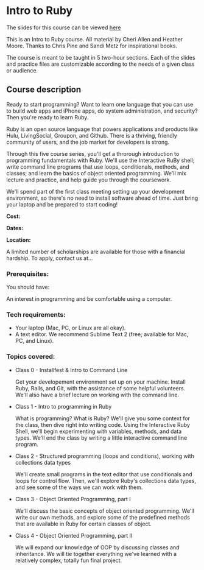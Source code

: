 # Intro to Ruby

The slides for this course can be viewed [here](http://cherimarie.github.io/gdi-ruby)

This is an Intro to Ruby course. All material by Cheri Allen and Heather Moore. Thanks to Chris Pine and Sandi Metz for inspirational books.

The course is meant to be taught in 5 two-hour sections. Each of the slides and practice files are customizable according to the needs of a given class or audience.

## Course description

Ready to start programming? Want to learn one language that you can use to build web apps and iPhone apps, do system administration, and security? Then you're ready to learn Ruby.

Ruby is an open source language that powers applications and products like Hulu, LivingSocial, Groupon, and Github. There is a thriving, friendly community of users, and the job market for developers is strong.

Through this five course series, you'll get a throrough introduction to programming fundamentals with Ruby. We'll use the Interactive RuBy shell; write command line programs that use loops, conditionals, methods, and classes; and learn the basics of object oriented programming. We'll mix lecture and practice, and help guide you through the coursework.

We'll spend part of the first class meeting setting up your development environment, so there's no need to install software ahead of time. Just bring your laptop and be prepared to start coding!

**Cost:**

**Dates:**

**Location:**

A limited number of scholarships are available for those with a financial hardship. To apply, contact us at...


### Prerequisites:

You should have:

An interest in programming and be comfortable using a computer.


### Tech requirements:

 - Your laptop (Mac, PC, or Linux are all okay).
 - A text editor. We recommend Sublime Text 2 (free; available for Mac, PC, and Linux).


### Topics covered:

 - Class 0 - Installfest & Intro to Command Line

    Get your developement environment set up on your machine. Install Ruby, Rails, and Git, with the assistance of some helpful volunteers. We'll also have a brief lecture on working with the command line.

 - Class 1 - Intro to programming in Ruby

    What is programming? What is Ruby? We'll give you some context for the class, then dive right into writing code. Using the Interactive Ruby Shell, we'll begin experimenting with variables, methods, and data types. We'll end the class by writing a little interactive command line program.

 - Class 2 - Structured programming (loops and conditions), working with collections data types

    We'll create small programs in the text editor that use conditionals and loops for control flow. Then, we'll explore Ruby's collections data types, and see some of the ways we can work with them.

 - Class 3 - Object Oriented Programming, part I

    We'll discuss the basic concepts of object oriented programming. We'll write our own methods, and explore some of the predefined methods that are available in Ruby for certain classes of object.

 - Class 4 - Object Oriented Programming, part II

    We will expand our knowledge of OOP by discussing classes and inheritance. We will tie together everything we've learned with a relatively complex, totally fun final project.


